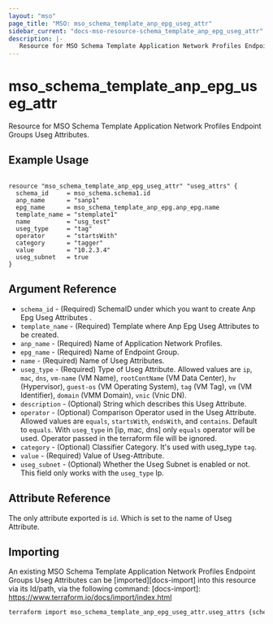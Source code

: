 ```yaml
---
layout: "mso"
page_title: "MSO: mso_schema_template_anp_epg_useg_attr"
sidebar_current: "docs-mso-resource-schema_template_anp_epg_useg_attr"
description: |-
   Resource for MSO Schema Template Application Network Profiles Endpoint Groups Useg Attributes.
---
```


# mso_schema_template_anp_epg_useg_attr #

Resource for MSO Schema Template Application Network Profiles Endpoint Groups Useg Attributes.

## Example Usage ##

```hcl

resource "mso_schema_template_anp_epg_useg_attr" "useg_attrs" {
  schema_id     = mso_schema.schema1.id
  anp_name      = "sanp1"
  epg_name      = mso_schema_template_anp_epg.anp_epg.name
  template_name = "stemplate1"
  name          = "usg_test"
  useg_type     = "tag"
  operator      = "startsWith"
  category      = "tagger"
  value         = "10.2.3.4"
  useg_subnet   = true
}

```

## Argument Reference ##

* `schema_id` - (Required) SchemaID under which you want to create Anp Epg Useg Attributes .
* `template_name` - (Required) Template where Anp Epg Useg Attributes to be created.
* `anp_name` - (Required) Name of Application Network Profiles.
* `epg_name` - (Required) Name of Endpoint Group.
* `name` - (Required) Name of Useg Attributes.
* `useg_type` - (Required) Type of Useg Attribute. Allowed values are `ip`, `mac`, `dns`, `vm-name` (VM Name), `rootContName` (VM Data Center), `hv` (Hypervisor), `guest-os` (VM Operating System), `tag` (VM Tag), `vm` (VM Identifier), `domain` (VMM Domain), `vnic` (Vnic DN).
* `description` - (Optional) String which describes this Useg Attribute.
* `operator` - (Optional) Comparison Operator used in the Useg Attribute. Allowed values are `equals`, `startsWith`, `endsWith`, and `contains`. Default to `equals`. With `useg_type` in [ip, mac, dns] only `equals` operator will be used. Operator passed in the terraform file will be ignored.
* `category` - (Optional) Classifier Category. It's used with useg_type `tag`.
* `value` - (Required) Value of Useg-Attribute.
* `useg_subnet` - (Optional) Whether the Useg Subnet is enabled or not. This field only works with the `useg_type` Ip.

## Attribute Reference ##

The only attribute exported is `id`. Which is set to the name of Useg Attribute.

## Importing ##

An existing MSO Schema Template Application Network Profiles Endpoint Groups Useg Attributes can be [imported][docs-import] into this resource via its Id/path, via the following command: [docs-import]: <https://www.terraform.io/docs/import/index.html>

```bash
terraform import mso_schema_template_anp_epg_useg_attr.useg_attrs {schema_id}/template/{template_name}/anp/{anp_name}/epg/{epg_name}/useg/{name}
```

